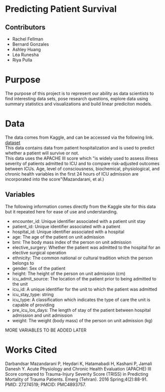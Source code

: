 # Predicting Patient Survival 

## Contributors
- Rachel Fellman
- Bernard Gonzales
- Ashley Huang
- Léa Runesha
- Riya Pulla

# Purpose
The purpose of this project is to represent our ability as data scientists to find interesting data sets, pose research questions, explore data using summary statistics and visualizations and build linear prediciton models.

# Data
The data comes from Kaggle, and can be accessed via the following link.  
[dataset](https://www.kaggle.com/datasets/mitishaagarwal/patient/data)  
This data contains data from patient hospitalization and is used to predict whether a patient will survive or not.  
This data uses the APACHE III score which "is widely used to assess illness severity of patients admitted to ICU and to compare risk-adjusted outcomes between ICUs. Age, level of consciousness, biochemical, physiological, and chronic health variables in the first 24 hours of ICU admission are incorporated into the score"(Mazandarani, et al.)

## Variables
The following information comes directly from the Kaggle site for this data but it repeated here for ease of use and understanding.
- encounter_id: Unique identifier associated with a patient unit stay 
- patient_id: Unique identifier associated with a patient
- hospital_id: Unique identifier associated with a hospital
- age: The age of the patient on unit admission
- bmi: The body mass index of the person on unit admission
- elective_surgery: Whether the patient was admitted to the hospital for an elective surgical operation
- ethnicity: The common national or cultural tradition which the person belongs to
- gender: Sex of the patient
- height: The height of the person on unit admission (cm)
- icu_admit_source: The location of the patient prior to being admitted to the unit
- icu_id: A unique identifier for the unit to which the patient was admitted
- icu_stay_type: string
- icu_type: A classification which indicates the type of care the unit is capable of providing
- pre_icu_los_days: The length of stay of the patient between hospital admission and unit admission
- weight: The weight (body mass) of the person on unit admission (kg)

MORE VARIABLES TO BE ADDED LATER

# Works Cited
Darbandsar Mazandarani P, Heydari K, Hatamabadi H, Kashani P, Jamali Danesh Y. Acute Physiology and Chronic Health Evaluation (APACHE) III Score compared to Trauma-Injury Severity Score (TRISS) in Predicting Mortality of Trauma Patients. Emerg (Tehran). 2016 Spring;4(2):88-91. PMID: 27274519; PMCID: PMC4893757.
